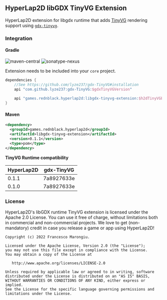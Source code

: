 ## HyperLap2D libGDX TinyVG Extension

HyperLap2D extension for libgdx runtime that adds [TinyVG](https://tinyvg.tech/) rendering support using [`gdx-tinyvg`](https://github.com/lyze237/gdx-TinyVG).

### Integration

#### Gradle
![maven-central](https://img.shields.io/maven-central/v/games.rednblack.hyperlap2d/libgdx-tinyvg-extension?color=blue&label=release)
![sonatype-nexus](https://img.shields.io/nexus/s/games.rednblack.hyperlap2d/libgdx-tinyvg-extension?label=sanapshot&server=https%3A%2F%2Foss.sonatype.org)

Extension needs to be included into your `core` project.
```groovy
dependencies {
    //See https://github.com/lyze237/gdx-TinyVG#installation
    api "com.github.lyze237:gdx-TinyVG:$gdxTinyVGVersion"
    
    api "games.rednblack.hyperlap2d:libgdx-tinyvg-extension:$h2dTinyVGExtension"
}
```

#### Maven
```xml
<dependency>
  <groupId>games.rednblack.hyperlap2d</groupId>
  <artifactId>libgdx-tinyvg-extension</artifactId>
  <version>0.1.1</version>
  <type>pom</type>
</dependency>
```

**TinyVG Runtime compatibility**

| HyperLap2D | gdx-TinyVG         |
|------------| ------------------ |
| 0.1.1      | 7a8927633e         |
| 0.1.0      | 7a8927633e         |

### License
HyperLap2D's libGDX runtime TinyVG extension is licensed under the Apache 2.0 License. You can use it free of charge, without limitations both in commercial and non-commercial projects. We love to get (non-mandatory) credit in case you release a game or app using HyperLap2D!

```
Copyright (c) 2022 Francesco Marongiu.

Licensed under the Apache License, Version 2.0 (the "License");
you may not use this file except in compliance with the License.
You may obtain a copy of the License at

   http://www.apache.org/licenses/LICENSE-2.0

Unless required by applicable law or agreed to in writing, software
distributed under the License is distributed on an "AS IS" BASIS,
WITHOUT WARRANTIES OR CONDITIONS OF ANY KIND, either express or implied.
See the License for the specific language governing permissions and
limitations under the License.
